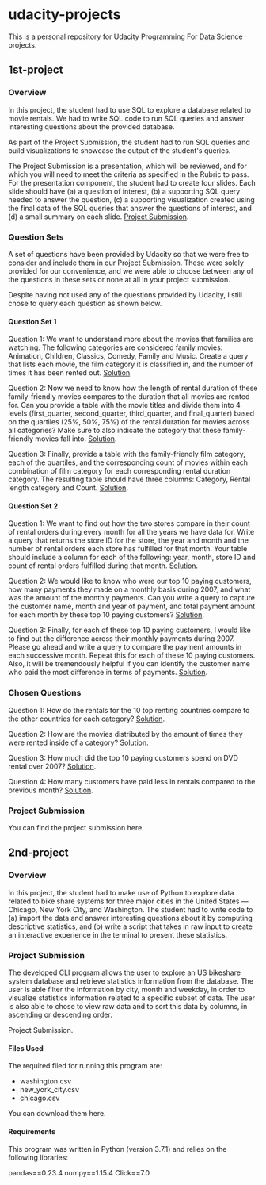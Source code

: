 # udacity-projects

This is a personal repository for Udacity Programming For Data Science projects.

## 1st-project

### Overview

In this project, the student had to use SQL to explore a database related to movie rentals. We had to write SQL code to run SQL queries and answer interesting questions about the provided database. 

As part of the Project Submission, the student had to run SQL queries and build visualizations to showcase the output of the student's queries.

The Project Submission is a presentation, which will be reviewed, and for which you will need to meet the criteria as specified in the Rubric to pass. For the presentation component, the student had to create four slides. Each slide should have (a) a question of interest, (b) a supporting SQL query needed to answer the question, (c) a supporting visualization created using the final data of the SQL queries that answer the questions of interest, and (d) a small summary on each slide. [Project Submission](https://github.com/decarvalhohenrique/programming-for-data-science-nanodegree#project-submission). 

### Question Sets

A set of questions have been provided by Udacity so that we were free to consider and include them in our Project Submission. These were solely provided for our convenience, and we were able to choose between any of the questions in these sets or none at all in your project submission.

Despite having not used any of the questions provided by Udacity, I still chose to query each question as shown below.

#### Question Set 1

Question 1: We want to understand more about the movies that families are watching. The following categories are considered family movies: Animation, Children, Classics, Comedy, Family and Music. Create a query that lists each movie, the film category it is classified in, and the number of times it has been rented out. [Solution](https://github.com/decarvalhohenrique/programming-for-data-science-nanodegree/blob/master/1st-project/set-1-question-1.sql).

Question 2: Now we need to know how the length of rental duration of these family-friendly movies compares to the duration that all movies are rented for. Can you provide a table with the movie titles and divide them into 4 levels (first_quarter, second_quarter, third_quarter, and final_quarter) based on the quartiles (25%, 50%, 75%) of the rental duration for movies across all categories? Make sure to also indicate the category that these family-friendly movies fall into. [Solution](https://github.com/decarvalhohenrique/programming-for-data-science-nanodegree/blob/master/1st-project/set-1-question-2.sql).

Question 3: Finally, provide a table with the family-friendly film category, each of the quartiles, and the corresponding count of movies within each combination of film category for each corresponding rental duration category. The resulting table should have three columns: Category, Rental length category and Count. [Solution](https://github.com/decarvalhohenrique/programming-for-data-science-nanodegree/blob/master/1st-project/set-1-question-3.sql).

#### Question Set 2

Question 1: We want to find out how the two stores compare in their count of rental orders during every month for all the years we have data for. Write a query that returns the store ID for the store, the year and month and the number of rental orders each store has fulfilled for that month. Your table should include a column for each of the following: year, month, store ID and count of rental orders fulfilled during that month. [Solution](https://github.com/decarvalhohenrique/programming-for-data-science-nanodegree/blob/master/1st-project/set-2-question-1.sql).

Question 2: We would like to know who were our top 10 paying customers, how many payments they made on a monthly basis during 2007, and what was the amount of the monthly payments. Can you write a query to capture the customer name, month and year of payment, and total payment amount for each month by these top 10 paying customers? [Solution](https://github.com/decarvalhohenrique/programming-for-data-science-nanodegree/blob/master/1st-project/set-2-question-2.sql).

Question 3: Finally, for each of these top 10 paying customers, I would like to find out the difference across their monthly payments during 2007. Please go ahead and write a query to compare the payment amounts in each successive month. Repeat this for each of these 10 paying customers. Also, it will be tremendously helpful if you can identify the customer name who paid the most difference in terms of payments. [Solution](https://github.com/decarvalhohenrique/programming-for-data-science-nanodegree/blob/master/1st-project/set-2-question-3.sql).

### Chosen Questions

Question 1: How do the rentals for the 10 top renting countries compare to the other countries for each category? [Solution](https://github.com/decarvalhohenrique/programming-for-data-science-nanodegree/blob/master/1st-project/1st-presentation-query.sql).

Question 2: How are the movies distributed by the amount of times they were rented inside of a category? [Solution](https://github.com/decarvalhohenrique/programming-for-data-science-nanodegree/blob/master/1st-project/2nd-presentation-query.sql).

Question 3: How much did the top 10 paying customers spend on DVD rental over 2007? [Solution](https://github.com/decarvalhohenrique/programming-for-data-science-nanodegree/blob/master/1st-project/3rd-presentation-query.sql).

Question 4: How many customers have paid less in rentals compared to the previous month? [Solution](https://github.com/decarvalhohenrique/programming-for-data-science-nanodegree/blob/master/1st-project/4th-presentation-query.sql).

### Project Submission

You can find the project submission here.

## 2nd-project

### Overview

In this project, the student had to make use of Python to explore data related to bike share systems for three major cities in the United States — Chicago, New York City, and Washington. The student had to write code to (a) import the data and answer interesting questions about it by computing descriptive statistics, and (b) write a script that takes in raw input to create an interactive experience in the terminal to present these statistics.

### Project Submission

The developed CLI program allows the user to explore an US bikeshare system database and retrieve statistics information from the database. The user is able filter the information by city, month and weekday, in order to visualize statistics information related to a specific subset of data. The user is also able to chose to view raw data and to sort this data by columns, in ascending or descending order.

Project Submission.

#### Files Used

The required filed for running this program are: 

* washington.csv
* new_york_city.csv
* chicago.csv

You can download them here.

#### Requirements

This program was written in Python (version 3.7.1) and relies on the following libraries:

pandas==0.23.4
numpy==1.15.4
Click==7.0
